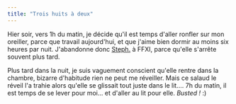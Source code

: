 ```yaml
---
title: "Trois huits à deux"
---
```


Hier soir, vers 1h du matin, je décide qu'il est temps d'aller ronfler sur mon
oreiller, parce que travail aujourd'hui, et que j'aime bien dormir au moins
six heures par nuit. J'abandonne donc [Steph.](http://azi.tfekoi.org) à FFXI,
parce qu'elle s'arrête souvent plus tard.

Plus tard dans la nuit, je suis vaguement conscient qu'elle rentre dans la
chambre, bizarre d'habitude rien ne peut me réveiller. Mais ce salaud le
réveil l'a trahie alors qu'elle se glissait tout juste dans le lit.... 7h du
matin, il est temps de se lever pour moi... et d'aller au lit pour elle.
_Busted !_ :)

